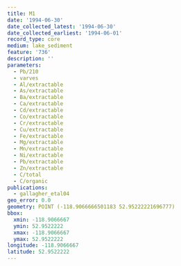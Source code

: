 ```yaml
---
title: M1
date: '1994-06-30'
date_collected_latest: '1994-06-30'
date_collected_earliest: '1994-06-01'
record_type: core
medium: lake_sediment
feature: '736'
description: ''
parameters:
  - Pb/210
  - varves
  - Al/extractable
  - As/extractable
  - Ba/extractable
  - Ca/extractable
  - Cd/extractable
  - Co/extractable
  - Cr/extractable
  - Cu/extractable
  - Fe/extractable
  - Mg/extractable
  - Mn/extractable
  - Ni/extractable
  - Pb/extractable
  - Zn/extractable
  - C/total
  - C/organic
publications:
  - gallagher_etal04
geo_error: 0.0
geometry: POINT (-118.9066666501183 52.95222221696777)
bbox:
  xmin: -118.9066667
  ymin: 52.9522222
  xmax: -118.9066667
  ymax: 52.9522222
longitude: -118.9066667
latitude: 52.9522222
---
```

